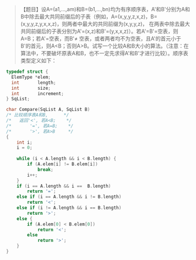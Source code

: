 >【题目】设A=(a1,…,am)和B=(b1,…,bn)均为有序顺序表，A'和B'分别为A和B中除去最大共同前缀后的子表（例如，A=(x,y,y,z,x,z)，B=(x,y,y,z,y,x,x,z)，则两者中最大的共同前缀为(x,y,y,z)， 在两表中除去最大共同前缀后的子表分别为A'=(x,z)和B'=(y,x,x,z)）。若A'=B'=空表，则A=B；若A'=空表，而B'≠ 空表，或者两者均不为空表，且A'的首元小于B'的首元，则A<B；否则A>B。试写一个比较A和B大小的算法。（注意：在算法中，不要破坏原表A和B，也不一定先求得A'和B'才进行比较）。顺序表类型定义如下：
``` c
typedef struct {
  ElemType *elem;
  int       length;
  int       size;
  int       increment;
} SqList;
```
``` c
char Compare(SqList A, SqList B)
/* 比较顺序表A和B,      */
/*   返回'<', 若A<B;    */
/*       '=', 若A=B;    */
/*       '>', 若A>B     */
{
    int i;
    i = 0; 
    
    while (i < A.length && i < B.length) {
        if (A.elem[i] != B.elem[i])
            break;
        i++;            
    }
    if (i == A.length && i ==  B.length)
        return '=';
    else if (i == A.length && i != B.length) 
        return '<';
    else if (i != A.length && i == B.length)
        return '>';
    else {
        if (A.elem[0] < B.elem[0])
            return '<';
        else     
            return '>';
    }
}
```
